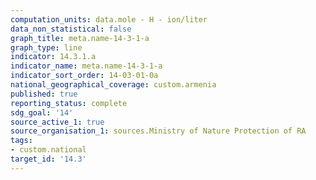 ```yaml
---
computation_units: data.mole - H - ion/liter
data_non_statistical: false
graph_title: meta.name-14-3-1-a
graph_type: line
indicator: 14.3.1.a
indicator_name: meta.name-14-3-1-a
indicator_sort_order: 14-03-01-0a
national_geographical_coverage: custom.armenia
published: true
reporting_status: complete
sdg_goal: '14'
source_active_1: true
source_organisation_1: sources.Ministry of Nature Protection of RA
tags:
- custom.national
target_id: '14.3'
---
```

